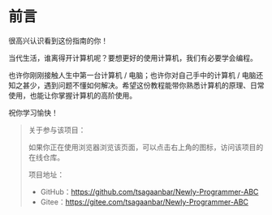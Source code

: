 # 前言

很高兴认识看到这份指南的你！

当代生活，谁离得开计算机呢？要想更好的使用计算机，我们有必要学会编程。

也许你刚刚接触人生中第一台计算机 / 电脑；也许你对自己手中的计算机 / 电脑还知之甚少，遇到问题不懂如何解决。希望这份教程能带你熟悉计算机的原理、日常使用，也能让你掌握计算机的高阶使用。

祝你学习愉快！



> 关于参与该项目：
>
> 如果你正在使用浏览器浏览该页面，可以点击右上角的图标，访问该项目的在线仓库。
>
> 项目地址：
>
> - GitHub：https://github.com/tsagaanbar/Newly-Programmer-ABC
> - Gitee：https://gitee.com/tsagaanbar/Newly-Programmer-ABC

